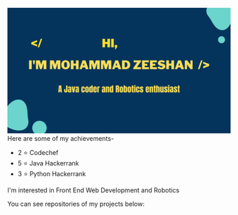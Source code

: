 ![Intro](Zee.png)
Here are some of my achievements-
- 2 ⭐ Codechef
- 5 ⭐ Java Hackerrank
- 3 ⭐ Python Hackerrank

I'm interested in Front End Web Development and Robotics

You can see repositories of my projects below:

<!---
zeeshan8281/zeeshan8281 is a ✨ special ✨ repository because its `README.md` (this file) appears on your GitHub profile.
You can click the Preview link to take a look at your changes.
--->
